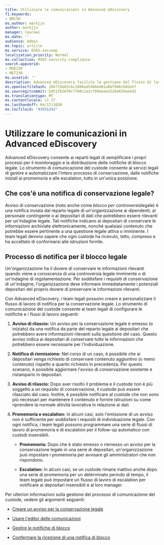 ```yaml
---
title: Utilizzare le comunicazioni in Advanced eDiscovery
f1.keywords:
- NOCSH
ms.author: markjjo
author: markjjo
manager: laurawi
ms.date: ''
audience: Admin
ms.topic: article
ms.service: O365-seccomp
localization_priority: Normal
ms.collection: M365-security-compliance
search.appverid:
- MOE150
- MET150
ms.assetid: ''
description: Advanced eDiscovery facilita la gestione del flusso di lavoro di notifica per la conservazione legale in merito alla notifica ai depositari nelle indagini legali.
ms.openlocfilehash: 28b719a83cbc1608ad5468e401a8b7946cb8da5f
ms.sourcegitcommit: bd51f626f0c7788c2a3cf89deee25264659aebd5
ms.translationtype: MT
ms.contentlocale: it-IT
ms.lasthandoff: 04/17/2020
ms.locfileid: "43551242"
---
```

# <a name="work-with-communications-in-advanced-ediscovery"></a>Utilizzare le comunicazioni in Advanced eDiscovery

Advanced eDiscovery consente ai reparti legali di semplificare i propri processi per il monitoraggio e la distribuzione delle notifiche di blocco legale. Lo strumento di comunicazione del custode consente ai servizi legali di gestire e automatizzare l'intero processo di conservazione, dalle notifiche iniziali ai promemoria e alle escalation, tutto in un'unica posizione.

## <a name="what-is-a-legal-hold-notification"></a>Che cos'è una notifica di conservazione legale?

Avviso di conservazione (noto anche come *blocco per controversia*legale) è una notifica inviata dal reparto legale di un'organizzazione ai dipendenti, al personale contingente o ai depositari di dati che potrebbero essere rilevanti per un'indagine legale. Tali notifiche indicano ai depositari di conservare le informazioni archiviate elettronicamente, nonché qualsiasi contenuto che potrebbe essere pertinente a una questione legale attiva o imminente. I team legali devono sapere che ogni custode ha ricevuto, letto, compreso e ha accettato di conformarsi alle istruzioni fornite.

## <a name="the-legal-hold-notification-process"></a>Processo di notifica per il blocco legale

Un'organizzazione ha il dovere di conservare le informazioni rilevanti quando viene a conoscenza di una controversia legale imminente o di un'indagine di regolamentazione. Per soddisfare i requisiti di conservazione di un'indagine, l'organizzazione deve informare immediatamente i potenziali depositari del proprio dovere di preservare le informazioni rilevanti.

Con Advanced eDiscovery, i team legali possono creare e personalizzare il flusso di lavoro di notifica per la conservazione legale. Lo strumento di comunicazione del custode consente ai team legali di configurare le notifiche e i flussi di lavoro seguenti:

1. **Avviso di rilascio:** Un avviso per la conservazione legale è emesso (o iniziato) da una notifica da parte del reparto legale ai depositari che potrebbero avere informazioni rilevanti sulla questione del caso. Questo avviso indica ai depositari di conservare tutte le informazioni che potrebbero essere necessarie per l'individuazione.

2. **Notifica di riemissione:** Nel corso di un caso, è possibile che ai depositari venga richiesto di conservare contenuto aggiuntivo (o meno contenuto) rispetto a quanto richiesto in precedenza. Per questo scenario, è possibile aggiornare l'avviso di conservazione esistente e ristamparlo in depositari.

3. **Avviso di rilascio:** Dopo aver risolto il problema e il custode non è più soggetto a un requisito di conservazione, il custode può essere rilasciato dal caso. Inoltre, è possibile notificare al custode che non sono più necessari per mantenere il contenuto e fornire istruzioni su come riprendere la normale attività lavorativa in relazione ai dati.

4. **Promemoria e escalation:** In alcuni casi, solo l'emissione di un avviso non è sufficiente per soddisfare i requisiti di individuazione legale. Con ogni notifica, i team legali possono programmare una serie di flussi di lavoro di promemoria e di escalation per il follow-up automatico con custodi insensibili.

   - **Promemoria:** Dopo che è stato emesso o riemesso un avviso per la conservazione legale in una serie di depositari, un'organizzazione può impostare i promemoria per avvisare gli amministratori che non rispondono.

   - **Escalation:** In alcuni casi, se un custode rimane inattivo anche dopo una serie di promemoria per un determinato periodo di tempo, il team legale può impostare un flusso di lavoro di escalation per notificare ai depositari insensibili e al loro manager.

Per ulteriori informazioni sulla gestione del processo di comunicazione del custode, vedere gli argomenti seguenti: 

- [Creare un avviso per la conservazione legale](create-hold-notification.md)

- [Usare l'editor delle comunicazioni](using-communications-editor.md)

- [Gestire le notifiche di blocco](manage-hold-notification.md)

- [Confermare la ricezione di una notifica di blocco](acknowledge-hold-notification.md)